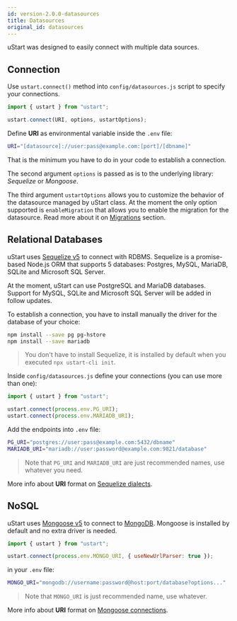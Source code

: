 ```yaml
---
id: version-2.0.0-datasources
title: Datasources
original_id: datasources
---
```


uStart was designed to easily connect with multiple data sources.

## Connection

Use `ustart.connect()` method into `config/datasources.js` script to specify your connections.

```js
import { ustart } from "ustart";

ustart.connect(URI, options, ustartOptions);
```

Define **URI** as environmental variable inside the `.env` file:

```bash
URI="[datasource]://user:pass@example.com:[port]/[dbname]"
```

That is the minimum you have to do in your code to establish a connection.

The second argument `options` is passed as is to the underlying library: *Sequelize* or *Mongoose*.

The third argument `ustartOptions` allows you to customize the behavior of the datasource managed by uStart class. At the moment the only option supported is `enableMigration` that allows you to enable the migration for the datasource. Read more about it on [Migrations](migrations.md) section.

## Relational Databases

uStart uses [Sequelize v5](http://docs.sequelizejs.com/) to connect with RDBMS. Sequelize is a promise-based Node.js ORM that supports 5 databases: Postgres, MySQL, MariaDB, SQLite and Microsoft SQL Server.

At the moment, uStart can use PostgreSQL and MariaDB databases. Support for MySQL, SQLite and Microsoft SQL Server will be added in follow updates.

To establish a connection, you have to install manually the driver for the database of your choice:

```bash
npm install --save pg pg-hstore
npm install --save mariadb
```

> You don't have to install Sequelize, it is installed by default when you executed `npx ustart-cli init`.

Inside `config/datasources.js` define your connections (you can use more than one):

```js
import { ustart } from "ustart";

ustart.connect(process.env.PG_URI);
ustart.connect(process.env.MARIADB_URI);
```

Add the endpoints into `.env` file:

```bash
PG_URI="postgres://user:pass@example.com:5432/dbname"
MARIADB_URI="mariadb://user:password@example.com:9821/database"
```
> Note that `PG_URI` and  `MARIADB_URI` are just recommended names, use whatever you need.

More info about **URI** format on [Sequelize dialects](http://docs.sequelizejs.com/manual/usage.html#dialects).

## NoSQL

uStart uses [Mongoose v5](https://mongoosejs.com) to connect to [MongoDB](https://www.mongodb.com/). Mongoose is installed by default and no extra driver is needed.

```js
import { ustart } from "ustart";

ustart.connect(process.env.MONGO_URI, { useNewUrlParser: true });
```

in your `.env` file:

```bash
MONGO_URI="mongodb://username:password@host:port/database?options..."
```

> Note that `MONGO_URI` is just recommended name, use whatever.

More info about **URI** format on [Mongoose connections](https://mongoosejs.com/docs/connections.html).
